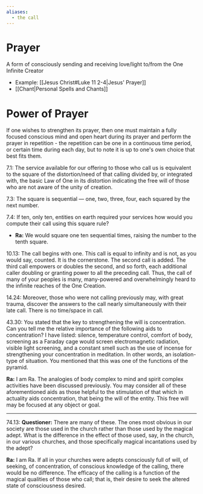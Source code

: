 ```yaml
---
aliases:
  - the call
---
```

# Prayer
A form of consciously sending and receiving love/light to/from the One Infinite Creator

- Example: [[Jesus Christ#Luke 11 2-4|Jesus' Prayer]]
- [[Chant|Personal Spells and Chants]]
# Power of Prayer
If one wishes to strengthen its prayer, then one must maintain a fully focused conscious mind and open heart during its prayer and perform the prayer in repetition - the repetition can be one in a continuous time period, or certain time during each day, but to note it is up to one's own choice that best fits them.

7.1: The service available for our offering to those who call us is equivalent to the square of the distortion/need of that calling divided by, or integrated with, the basic Law of One in its distortion indicating the free will of those who are not aware of the unity of creation.

7.3: The square is sequential — one, two, three, four, each squared by the next number.

7.4: If ten, only ten, entities on earth required your services how would you compute their call using this square rule?
-  **Ra:** We would square one ten sequential times, raising the number to the tenth square.

10.13: The call begins with one. This call is equal to infinity and is not, as you would say, counted. It is the cornerstone. The second call is added. The third call empowers or doubles the second, and so forth, each additional caller doubling or granting power to all the preceding call. Thus, the call of many of your peoples is many, many-powered and overwhelmingly heard to the infinite reaches of the One Creation.

14.24: Moreover, those who were not calling previously may, with great trauma, discover the answers to the call nearly simultaneously with their late call. There is no time/space in call.

43.30: You stated that the key to strengthening the will is concentration. Can you tell me the relative importance of the following aids to concentration? I have listed: silence, temperature control, comfort of body, screening as a Faraday cage would screen electromagnetic radiation, visible light screening, and a constant smell such as the use of incense for strengthening your concentration in meditation. In other words, an isolation-type of situation. You mentioned that this was one of the functions of the pyramid.

**Ra:** I am Ra. The analogies of body complex to mind and spirit complex activities have been discussed previously. You may consider all of these aforementioned aids as those helpful to the stimulation of that which in actuality aids concentration, that being the will of the entity. This free will may be focused at any object or goal.

---

74.13: **Questioner:** There are many of these. The ones most obvious in our society are those used in the church rather than those used by the magical adept. What is the difference in the effect of those used, say, in the church, in our various churches, and those specifically magical incantations used by the adept?

**Ra:** I am Ra. If all in your churches were adepts consciously full of will, of seeking, of concentration, of conscious knowledge of the calling, there would be no difference. The efficacy of the calling is a function of the magical qualities of those who call; that is, their desire to seek the altered state of consciousness desired.

